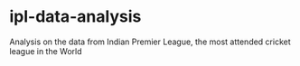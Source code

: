 # ipl-data-analysis
Analysis on the data from Indian Premier League, the most attended cricket league in the World
